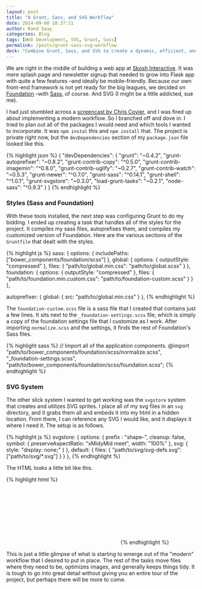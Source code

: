 ```yaml
---
layout: post
title: "A Grunt, Sass, and SVG Workflow"
date: 2014-09-08 18:37:21
author: Rand Seay
categories: Blog
tags: [Web Development, SVG, Grunt, Sass]
permalink: /posts/grunt-sass-svg-workflow
deck: "Combine Grunt, Sass, and SVG to create a dynamic, efficient, and intuitive development environment. Here's one way to do it."
---
```


We are right in the middle of building a web app at [Skosh Interactive](https://skosh.io). It was mere splash page and newsletter signup that needed to grow into Flask app with quite a few features –and ideally be mobile-friendly<!--more-->. Because our own front-end framework is not yet ready for the big leagues, we decided on [Foundation](http://foundation.zurb.com) –with [Sass](http://sass-lang.com/), of course. And SVG (I might be a little addicted, sue me).

I had just stumbled across a [screencast by Chris Coyier](http://css-tricks.com/video-screencasts/screencast-134-tour-site-progress-built-jekyll-grunt-sass-svg-system/), and I was fired up about implementing a modern workflow. So I branched off and dove in. I tried to plan out all of the packages I would need and which tools I wanted to incorporate. It was `npm instal` this and `npm install` that. The project is private right now, but the `devDependencies` section of my `package.json` file looked like this.

{% highlight json %}
{
    "devDependencies": {
        "grunt": "~0.4.2",
        "grunt-autoprefixer": "~0.8.2",
        "grunt-contrib-copy": "^0.5.0",
        "grunt-contrib-imagemin": "^0.8.0",
        "grunt-contrib-uglify": "~0.2.7",
        "grunt-contrib-watch": "~0.5.3",
        "grunt-newer": "^0.7.0",
        "grunt-sass": "^0.14.1",
        "grunt-shell": "^1.0.1",
        "grunt-svgstore": "~0.3.0",
        "load-grunt-tasks": "~0.2.1",
        "node-sass": "^0.9.3"
    }
}
{% endhighlight %}

### Styles (Sass and Foundation)

With these tools installed, the next step was configuring Grunt to do my bidding.  I ended up creating a task that handles all of the styles for the project. It compiles my sass files, autoprefixes them, and compiles my customized version of Foundation. Here are the various sections of the `Gruntfile` that dealt with the styles.

{% highlight js %}
sass: {
    options: {
        includePaths: ["bower_components/foundation/scss"]
    },
    global: {
        options: {
            outputStyle: "compressed"
        },
        files: {
            "path/to/global.min.css": "path/to/global.scss"
        }
    },
    foundation: {
        options: {
            outputStyle: "compressed"
        },
        files: {
            "path/to/foundation.min.custom.css": "path/to/foundation-custom.scss"
        }
    }
},

autoprefixer: {
    global: {
        src: "path/to/global.min.css"
    }
},
{% endhighlight %}

The `foundation-custom.scss` file is a sass file that I created that contains just a few lines. It sits next to the `_foundation-settings.scss` file, which is simply a copy of the foundation settings file that I customize as I work. After importing `normalize.scss` and the settings, it finds the rest of Foundation's Sass files.

{% highlight sass %}
// Import all of the application components.
@import
    "path/to/bower_components/foundation/scss/normalize.scss",
    "_foundation-settings.scss",
    "path/to/bower_components/foundation/scss/foundation.scss";
{% endhighlight %}

### SVG System

The other slick system I wanted to get working was the `svgstore` system that creates and utilizes SVG sprites. I place all of my svg files in an `svg` directory, and it grabs them all and embeds it into my html in a hidden location. From there, I can reference any SVG I would like, and it displays it where I need it. The setup is as follows.

{% highlight js %}
svgstore: {
    options: {
        prefix : "shape-",
        cleanup: false,
        symbol: {
            preserveAspectRatio: "xMidyMid meet",
            width: "100%"
        },
        svg: {
            style: "display: none;"
        }
    },
    default: {
        files: {
            "path/to/svg/svg-defs.svg": ["path/to/svg/*.svg"]
        }
    }
},
{% endhighlight %}

The HTML looks a little bit like this.

{% highlight html %}
<!-- This is where the svgs are placed, hidden -->
<div id="svg-defs"></div>

<!-- This is how you reference and display one of the svgs -->
<svg><use xlink:href="#name-of-shape" /></svg>
{% endhighlight %}

This is just a little glimpse of what is starting to emerge out of the "modern" workflow that I desired to put in place. The rest of the tasks move files where they need to be, optimizes images, and generally keeps things tidy. It is tough to go into great detail without giving you an entire tour of the project, but perhaps there will be more to come.